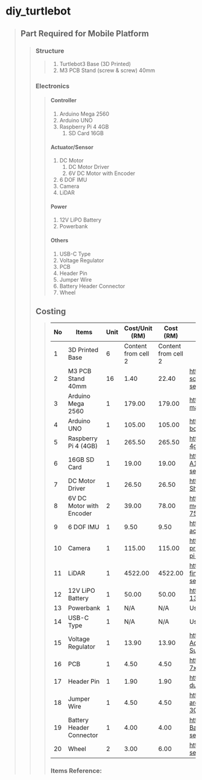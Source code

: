 # diy_turtlebot

> ## Part Required for Mobile Platform
>> ### Structure
>>> 1. Turtlebot3 Base (3D Printed)
>>> 2. M3 PCB Stand (screw & screw) 40mm
>> ### Electronics
>>> #### Controller
>>> 1. Arduino Mega 2560
>>> 2. Arduino UNO
>>> 2. Raspberry Pi 4 4GB
>>> 	1. SD Card 16GB
>>> #### Actuator/Sensor
>>> 1. DC Motor
>>> 	1. DC Motor Driver
>>> 	2. 6V DC Motor with Encoder
>>> 2. 6 DOF IMU
>>> 3. Camera
>>> 4. LiDAR
>>> #### Power
>>> 1. 12V LiPO Battery
>>> 2. Powerbank
>>> #### Others
>>> 1. USB-C Type
>>> 2. Voltage Regulator
>>> 3. PCB
>>> 4. Header Pin
>>> 5. Jumper Wire
>>> 6. Battery Header Connector
>>> 7. Wheel
>> ## Costing
>>> No | Items | Unit | Cost/Unit (RM) | Cost (RM) | Reference
>>> ------------ | ------------- | ------------- | ------------- | ------------- | -------------
>>> 1 | 3D Printed Base | 6 | Content from cell 2 | Content from cell 2 | 
>>> 2 | M3 PCB Stand 40mm | 16 | 1.40 | 22.40 | https://my.cytron.io/p-m3-pcb-stand-screw-and-screw-40mm?search=PCB%20Stand&description=1&src=search.list
>>> 3 | Arduino Mega 2560 | 1 | 179.00 | 179.00 | https://my.cytron.io/p-arduino-mega-2560-r3-main-board?src=search.instant
>>> 4 | Arduino UNO | 1 | 105.00 | 105.00 | https://my.cytron.io/p-arduino-uno-rev3-main-board?src=search.instant
>>> 5 | Raspberry Pi 4 (4GB) | 1 | 265.50 | 265.50 | https://my.cytron.io/p-raspberry-pi-4-model-b-4gb?src=search.instant
>>> 6 | 16GB SD Card | 1 | 19.00 | 19.00 | https://www.autobotic.com.my/SanDisk-16GB-Ultra-A1-Micro-SD-Card-98MB-s-Class-10?search=sd%20card
>>> 7 | DC Motor Driver | 1 | 26.50 | 26.50 | https://www.autobotic.com.my/L298P-Motor-Driver-Shield-for-Arduino?search=motor%20driver
>>> 8 | 6V DC Motor with Encoder | 2 | 39.00 | 78.00 | https://www.autobotic.com.my/motors/dc-gear-motor/Micro-Metal-Geared-motor-w-Encoder-6V-75RPM-210-1
>>> 9 | 6 DOF IMU | 1 | 9.50 | 9.50 | https://my.cytron.io/p-gy-521-mpu6050-6dof-accelerometer-plus-gyro?src=search.instant
>>> 10 | Camera | 1 | 115.00 | 115.00 | https://www.autobotic.com.my/raspberry-pi-products/raspberry-pi-camera-modules/raspberry-pi-8mp-camera-board-v2
>>> 11 | LiDAR | 1 | 4522.00 | 4522.00 | https://my.cytron.io/p-hokuyo-urg-laser-range-finder-4m-new?search=hokuyo&description=1&src=search.list
>>> 12 | 12V LiPO Battery | 1 | 50.00 | 50.00 | https://my.cytron.io/p-lipo-battery-11.1v-1300mah?search=lipo&description=1&src=search.list
>>> 13 | Powerbank | 1 | N/A | N/A | Users
>>> 14 | USB-C Type | 1 | N/A | N/A | Users
>>> 15 | Voltage Regulator | 1 | 13.90 | 13.90 | https://www.autobotic.com.my/LM2596-DC-DC-Adjustable-Step-Down-Voltage-Regulator-Power-Supply-Module-With-Display?search=regulator
>>> 16 | PCB | 1 | 4.50 | 4.50 | https://my.cytron.io/p-single-sided-donut-board-7x10cm-green?src=search.list
>>> 17 | Header Pin | 1 | 1.90 | 1.90 | https://www.autobotic.com.my/40-pin-2-54-mm-dual-row-pin-male-header?search=pin%20header
>>> 18 | Jumper Wire | 1 | 4.50 | 4.50 | https://www.autobotic.com.my/male-to-female-arduino-breadboard-dupont-jumper-wires-40p-30cm?search=jumper
>>> 19 | Battery Header Connector | 1 | 4.00 | 4.00 | https://www.autobotic.com.my/T-Dean-LiPo-Battery-Male-Connector-with-Cable-15cm?search=battery%20connector
>>> 20 | Wheel | 2 | 3.00 | 6.00 | https://my.cytron.io/p-mini-wheel-46x10-mm?search=wheel&description=1&src=search.list
>>> ### Items Reference:

